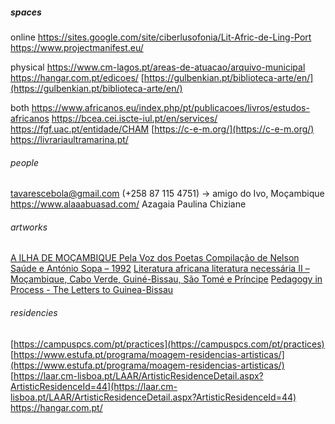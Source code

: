 ##### spaces

online
https://sites.google.com/site/ciberlusofonia/Lit-Afric-de-Ling-Port
https://www.projectmanifest.eu/

physical
https://www.cm-lagos.pt/areas-de-atuacao/arquivo-municipal
https://hangar.com.pt/edicoes/
[https://gulbenkian.pt/biblioteca-arte/en/](https://gulbenkian.pt/biblioteca-arte/en/)

both
https://www.africanos.eu/index.php/pt/publicacoes/livros/estudos-africanos
https://bcea.cei.iscte-iul.pt/en/services/
https://fgf.uac.pt/entidade/CHAM
[https://c-e-m.org/](https://c-e-m.org/)
https://livrariaultramarina.pt/

###### people

tavarescebola@gmail.com (+258 87 115 4751) -> amigo do Ivo, Moçambique
https://www.alaaabuasad.com/
Azagaia
Paulina Chiziane

###### artworks

[A ILHA DE MOÇAMBIQUE Pela Voz dos Poetas Compilação de Nelson Saúde e António Sopa – 1992](https://livrariaultramarina.pt/shop/a-ilha-de-mocambique-pela-voz-dos-poetas-compilacao-de-nelson-saude-e-antonio-sopa-1992-2/)
[Literatura africana literatura necessária II – Moçambique, Cabo Verde, Guiné-Bissau, São Tomé e Príncipe](https://leituria.com/pt/os-livros/estudos-literarios/literatura-africana-literatura-necessaria-ii-mocambique-cabo-verde-guine-bissau-sao-tome-e-principe)
[Pedagogy in Process - The Letters to Guinea-Bissau](https://www.bloomsbury.com/uk/pedagogy-in-process-9781350190290/)

###### residencies

[https://campuspcs.com/pt/practices](https://campuspcs.com/pt/practices)
[https://www.estufa.pt/programa/moagem-residencias-artisticas/](https://www.estufa.pt/programa/moagem-residencias-artisticas/)
[https://laar.cm-lisboa.pt/LAAR/ArtisticResidenceDetail.aspx?ArtisticResidenceId=44](https://laar.cm-lisboa.pt/LAAR/ArtisticResidenceDetail.aspx?ArtisticResidenceId=44)
https://hangar.com.pt/
